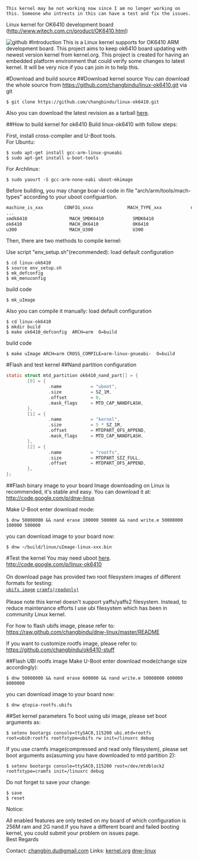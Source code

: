 `This kernel may be not working now since I am no longer working on this. Someone who intrests in this can have a test and fix the issues.`

Linux kernel for OK6410 development board (http://www.witech.com.cn/product/OK6410.html)

![github](http://www.witech.com.cn/product/up_pic/jkjsy.jpg "ok6410") 
#Introduction
This is a Linux kernel supports for OK6410 ARM development board. This project aims to keep ok6410 board updating with newest version kernel from kernel.org. 
This project is created for having an embedded platform environment that could verify some changes to latest kernel. It will be very nice if you can join in to help this. 

#Download and build source
##Download kernel source
You can download the whole source from https://github.com/changbindu/linux-ok6410.git via git

    $ git clone https://github.com/changbindu/linux-ok6410.git

Also you can download the latest revision as a tarball [here](https://github.com/changbindu/linux-ok6410/archive/master.tar.gz).

##How to build kernel for ok6410
Build linux-ok6410 with follow steps:

First, install cross-compiler and U-Boot tools. <br>
For Ubuntu:

    $ sudo apt-get install gcc-arm-linux-gnueabi
    $ sudo apt-get install u-boot-tools

For Archlinux:

    $ sudo yaourt -S gcc-arm-none-eabi uboot-mkimage 

Before building, you may change boar-id code in file "arch/arm/tools/mach-types" according to your uboot configuartion.
```txt
machine_is_xxx        CONFIG_xxxx             MACH_TYPE_xxx           number
...
smdk6410                MACH_SMDK6410           SMDK6410                1626
ok6410                  MACH_OK6410             OK6410                  1628
u300                    MACH_U300               U300                    1627
```
Then, there are two methods to compile kernel:

Use script "env_setup.sh"(recommended):
load default configuration

    $ cd linux-ok6410
    $ source env_setup.sh
    $ mk_defconfig
    $ mk_menuconfig

build code

    $ mk_uImage

Also you can compile it manually:
load default configuration

    $ cd linux-ok6410
    $ mkdir build
    $ make ok6410_defconfig  ARCH=arm  O=build

build code

    $ make uImage ARCH=arm CROSS_COMPILE=arm-linux-gnueabi-  O=build

#Flash and test kernel
##Nand partition configuration
```c
static struct mtd_partition ok6410_nand_part[] = {
        [0] = {
                .name           = "uboot",
                .size           = SZ_1M,
                .offset         = 0,
                .mask_flags     = MTD_CAP_NANDFLASH,
        },
        [1] = {
                .name           = "kernel",
                .size           = 5 * SZ_1M,
                .offset         = MTDPART_OFS_APPEND,
                .mask_flags     = MTD_CAP_NANDFLASH,
        },
        [2] = {
                .name           = "rootfs",
                .size           = MTDPART_SIZ_FULL,
                .offset         = MTDPART_OFS_APPEND,
        },
};
```
##Flash binary image to your board
Image downloading on Linux is recommended, it's stable and easy. You can download it at: 
http://code.google.com/p/dnw-linux 

Make U-Boot enter download mode:

    $ dnw 50008000 && nand erase 100000 500000 && nand write.e 50008000 100000 500000
    
you can download image to your board now:

    $ dnw ~/build/linux/uImage-linux-xxx.bin
#Test the kernel
You may need uboot [here](http://linux-ok6410.googlecode.com/files/u-boot_network_ok6410.bin).<br>
http://code.google.com/p/linux-ok6410<br> <br>
On download page has provided two root filesystem images of different formats for testing: <br>
[`ubifs image`](http://code.google.com/p/linux-ok6410/downloads/detail?name=qtopia-rootfs.ubifs&can=2&q=)
[`cramfs(readonly)`](http://code.google.com/p/linux-ok6410/downloads/detail?name=qtopia-rootfs.cramfs&can=2&q=)  <br><br>
Please note this kernel doesn't support yaffs/yaffs2 filesystem. Instead, to reduce maintenance efforts I use ubi filesystem which has been in community Linux kernel.<br>

For how to flash ubifs image, please refer to:<br>
https://raw.github.com/changbindu/dnw-linux/master/README

If you want to customize rootfs image, please refer to:<br>
https://github.com/changbindu/ok6410-stuff

##Flash UBI rootfs image
Make U-Boot enter download mode(change size accordingly):

    $ dnw 50008000 && nand erase 600000 && nand write.e 50008000 600000 8000000
    
you can download image to your board now:

    $ dnw qtopia-rootfs.ubifs
    
##Set kernel parameters
To boot using ubi image, please set boot arguments as:

    $ setenv bootargs console=ttySAC0,115200 ubi.mtd=rootfs root=ubi0:rootfs rootfstype=ubifs rw init=/linuxrc debug
    
If you use cramfs image(compressed and read only filesystem), please set boot arguments as(asuming you have downloaded to mtd partition 2):

    $ setenv bootargs console=ttySAC0,115200 root=/dev/mtdblock2 rootfstype=cramfs init=/linuxrc debug
    
Do not forget to save your change:

    $ save
    $ reset
Notice:

All enabled features are only tested on my board of which configuration is 256M ram and 2G nand.If you have a different board and failed booting kernel, you could submit your problem on issues page.
<br>
Best Regards

Contact: changbin.du@gmail.com
Links: [kernel.org](http://www.kernel.org/) [dnw-linux](http://code.google.com/p/dnw-linux)
